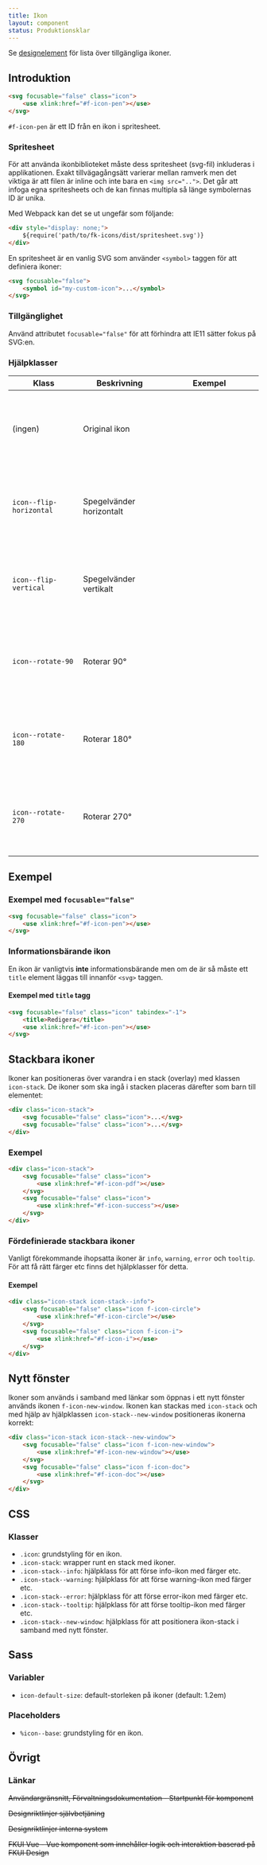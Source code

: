 ```yaml
---
title: Ikon
layout: component
status: Produktionsklar
---
```


Se [designelement](designtokens/icons) för lista över tillgängliga ikoner.

## Introduktion

```html raw
<svg focusable="false" class="icon">
    <use xlink:href="#f-icon-pen"></use>
</svg>
```

`#f-icon-pen` är ett ID från en ikon i spritesheet.

### Spritesheet

För att använda ikonbiblioteket måste dess spritesheet (svg-fil) inkluderas i applikationen.
Exakt tillvägagångsätt varierar mellan ramverk men det viktiga är att filen är inline och inte bara en `<img src="..">`.
Det går att infoga egna spritesheets och de kan finnas multipla så länge symbolernas ID är unika.

Med Webpack kan det se ut ungefär som följande:

```html raw
<div style="display: none;">
    ${require('path/to/fk-icons/dist/spritesheet.svg')}
</div>
```

En spritesheet är en vanlig SVG som använder `<symbol>` taggen för att definiera ikoner:

```html raw
<svg focusable="false">
    <symbol id="my-custom-icon">...</symbol>
</svg>
```

### Tillgänglighet

Använd attributet `focusable="false"` för att förhindra att IE11 sätter fokus på SVG:en.

### Hjälpklasser

| Klass                   | Beskrivning              | Exempel                                                                                                |
| ----------------------- | ------------------------ | ------------------------------------------------------------------------------------------------------ |
| (ingen)                 | Original ikon            | <svg focusable="false" class="icon"><use xlink:href="#f-icon-reply"></use></svg>                       |
| `icon--flip-horizontal` | Spegelvänder horizontalt | <svg focusable="false" class="icon icon--flip-horizontal"><use xlink:href="#f-icon-reply"></use></svg> |
| `icon--flip-vertical`   | Spegelvänder vertikalt   | <svg focusable="false" class="icon icon--flip-vertical"><use xlink:href="#f-icon-reply"></use></svg>   |
| `icon--rotate-90`       | Roterar 90&deg;          | <svg focusable="false" class="icon icon--rotate-90"><use xlink:href="#f-icon-reply"></use></svg>       |
| `icon--rotate-180`      | Roterar 180&deg;         | <svg focusable="false" class="icon icon--rotate-180"><use xlink:href="#f-icon-reply"></use></svg>      |
| `icon--rotate-270`      | Roterar 270&deg;         | <svg focusable="false" class="icon icon--rotate-270"><use xlink:href="#f-icon-reply"></use></svg>      |

## Exempel

### Exempel med `focusable="false"`

```html
<svg focusable="false" class="icon">
    <use xlink:href="#f-icon-pen"></use>
</svg>
```

### Informationsbärande ikon

En ikon är vanligtvis **inte** informationsbärande men om de är så måste ett `title` element läggas till innanför `<svg>` taggen.

#### Exempel med `title` tagg

```html
<svg focusable="false" class="icon" tabindex="-1">
    <title>Redigera</title>
    <use xlink:href="#f-icon-pen"></use>
</svg>
```

## Stackbara ikoner

Ikoner kan positioneras över varandra i en stack (overlay) med klassen `icon-stack`. De ikoner som ska ingå i stacken placeras därefter som barn till elementet:

```html raw
<div class="icon-stack">
    <svg focusable="false" class="icon">...</svg>
    <svg focusable="false" class="icon">...</svg>
</div>
```

### Exempel

```html
<div class="icon-stack">
    <svg focusable="false" class="icon">
        <use xlink:href="#f-icon-pdf"></use>
    </svg>
    <svg focusable="false" class="icon">
        <use xlink:href="#f-icon-success"></use>
    </svg>
</div>
```

### Fördefinierade stackbara ikoner

Vanligt förekommande ihopsatta ikoner är `info`, `warning`, `error` och `tooltip`. För att få rätt färger etc finns det hjälpklasser för detta.

#### Exempel

```html
<div class="icon-stack icon-stack--info">
    <svg focusable="false" class="icon f-icon-circle">
        <use xlink:href="#f-icon-circle"></use>
    </svg>
    <svg focusable="false" class="icon f-icon-i">
        <use xlink:href="#f-icon-i"></use>
    </svg>
</div>
```

## Nytt fönster

Ikoner som används i samband med länkar som öppnas i ett nytt fönster används ikonen `f-icon-new-window`.
Ikonen kan stackas med `icon-stack` och med hjälp av hjälpklassen `icon-stack--new-window` positioneras ikonerna korrekt:

```html
<div class="icon-stack icon-stack--new-window">
    <svg focusable="false" class="icon f-icon-new-window">
        <use xlink:href="#f-icon-new-window"></use>
    </svg>
    <svg focusable="false" class="icon f-icon-doc">
        <use xlink:href="#f-icon-doc"></use>
    </svg>
</div>
```

## CSS

### Klasser

-   `.icon`: grundstyling för en ikon.
-   `.icon-stack`: wrapper runt en stack med ikoner.
-   `.icon-stack--info`: hjälpklass för att förse info-ikon med färger etc.
-   `.icon-stack--warning`: hjälpklass för att förse warning-ikon med färger etc.
-   `.icon-stack--error`: hjälpklass för att förse error-ikon med färger etc.
-   `.icon-stack--tooltip`: hjälpklass för att förse tooltip-ikon med färger etc.
-   `.icon-stack--new-window`: hjälpklass för att positionera ikon-stack i samband med nytt fönster.

## Sass

### Variabler

-   `icon-default-size`: default-storleken på ikoner (default: 1.2em)

### Placeholders

-   `%icon--base`: grundstyling för en ikon.

## Övrigt

### Länkar

~~Användargränsnitt, Förvaltningsdokumentation - Startpunkt för komponent~~

~~Designriktlinjer självbetjäning~~

~~Designriktlinjer interna system~~

~~FKUI Vue - Vue komponent som innehåller logik och interaktion baserad på FKUI Design~~
